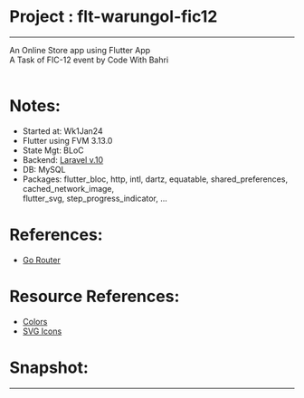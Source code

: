 # Project : flt-warungol-fic12 
*********************************************
An Online Store app using Flutter App<br>
A Task of FIC-12 event by Code With Bahri
<br><br>

# Notes:
- Started at: Wk1Jan24 
- Flutter using FVM 3.13.0
- State Mgt: BLoC
- Backend: [Laravel v.10](https://github.com/maulahaz/lar10-warungol-fic12) 
- DB: MySQL
- Packages: flutter_bloc, http, intl, dartz, equatable, shared_preferences, cached_network_image, <br>
            flutter_svg, step_progress_indicator, ...

# References:
<!-- - [Github: bahrie127/flutter_cbt_app](https://github.com/bahrie127/flutter_cbt_app) -->
<!-- - [Github: bahrie127/laravel-cbt-backend](https://github.com/bahrie127/laravel-cbt-backend) -->
- [Go Router](https://github.com/akmadan/go_router_tutorial)

# Resource References:
- [Colors](https://coolors.co/palettes/trending)
- [SVG Icons](http://svgrepo.com)

# Snapshot:
<!-- ![CBT-Apps](lib/assets/images/snapshot/01-cbt-apps.jpg) -->
<hr>
